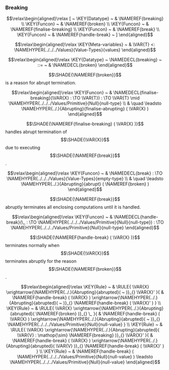### Breaking
               


$$\relax\begin{aligned}\relax
  [ ~ 
  \KEY{Datatype} ~ & \NAMEREF{breaking} \\
  \KEY{Funcon} ~ & \NAMEREF{broken} \\
  \KEY{Funcon} ~ & \NAMEREF{finalise-breaking} \\
  \KEY{Funcon} ~ & \NAMEREF{break} \\
  \KEY{Funcon} ~ & \NAMEREF{handle-break}
  ~ ]
\end{aligned}$$

$$\relax\begin{aligned}\relax
  \KEY{Meta-variables} ~ 
  & \VAR{T} <: \NAMEHYPER{../../../Values}{Value-Types}{values}
\end{aligned}$$

$$\relax\begin{aligned}\relax
  \KEY{Datatype} ~ 
  \NAMEDECL{breaking}  
  ~ ::= ~ & \NAMEDECL{broken} 
\end{aligned}$$


  $$\SHADE{\NAMEREF{broken}}$$ is a reason for abrupt termination.


$$\relax\begin{aligned}\relax
  \KEY{Funcon} ~ 
  & \NAMEDECL{finalise-breaking}(\VAR{X} :  \TO \VAR{T}) :  \TO \VAR{T} \mid \NAMEHYPER{../../../Values/Primitive}{Null}{null-type} \\
  & \quad \leadsto \NAMEHYPER{../.}{Abrupting}{finalise-abrupting}
                     ( \VAR{X} )
\end{aligned}$$


  $$\SHADE{\NAMEREF{finalise-breaking}
           ( \VAR{X} )}$$ handles abrupt termination of $$\SHADE{\VAR{X}}$$ due to executing
  $$\SHADE{\NAMEREF{break}}$$.


$$\relax\begin{aligned}\relax
  \KEY{Funcon} ~ 
  & \NAMEDECL{break} :  \TO \NAMEHYPER{../../../Values}{Value-Types}{empty-type} \\
  & \quad \leadsto \NAMEHYPER{../.}{Abrupting}{abrupt}
                     ( \NAMEREF{broken} )
\end{aligned}$$


  $$\SHADE{\NAMEREF{break}}$$ abruptly terminates all enclosing computations until it is handled.


$$\relax\begin{aligned}\relax
  \KEY{Funcon} ~ 
  & \NAMEDECL{handle-break}(\_ :  \TO \NAMEHYPER{../../../Values/Primitive}{Null}{null-type}) :  \TO \NAMEHYPER{../../../Values/Primitive}{Null}{null-type}
\end{aligned}$$


  $$\SHADE{\NAMEREF{handle-break}
           ( \VAR{X} )}$$ terminates normally when $$\SHADE{\VAR{X}}$$ terminates abruptly for the
  reason $$\SHADE{\NAMEREF{broken}}$$.


$$\relax\begin{aligned}\relax
  \KEY{Rule} ~ 
    & \RULE{
       \VAR{X} \xrightarrow{\NAMEHYPER{../.}{Abrupting}{abrupted}(  ~  )}_{} 
        \VAR{X}'
      }{
      &  \NAMEREF{handle-break}
                      ( \VAR{X} ) \xrightarrow{\NAMEHYPER{../.}{Abrupting}{abrupted}(  ~  )}_{} 
          \NAMEREF{handle-break}
            ( \VAR{X}' )
      }
\\
  \KEY{Rule} ~ 
    & \RULE{
       \VAR{X} \xrightarrow{\NAMEHYPER{../.}{Abrupting}{abrupted}( \NAMEREF{broken} )}_{} 
        \_
      }{
      &  \NAMEREF{handle-break}
                      ( \VAR{X} ) \xrightarrow{\NAMEHYPER{../.}{Abrupting}{abrupted}(  ~  )}_{} 
          \NAMEHYPER{../../../Values/Primitive}{Null}{null-value}
      }
\\
  \KEY{Rule} ~ 
    & \RULE{
       \VAR{X} \xrightarrow{\NAMEHYPER{../.}{Abrupting}{abrupted}( \VAR{V} : \mathop{\sim} \NAMEREF{breaking} )}_{} 
        \VAR{X}'
      }{
      &  \NAMEREF{handle-break}
                      ( \VAR{X} ) \xrightarrow{\NAMEHYPER{../.}{Abrupting}{abrupted}( \VAR{V} )}_{} 
          \NAMEREF{handle-break}
            ( \VAR{X}' )
      }
\\
  \KEY{Rule} ~ 
    & \NAMEREF{handle-break}
        ( \NAMEHYPER{../../../Values/Primitive}{Null}{null-value} ) \leadsto
        \NAMEHYPER{../../../Values/Primitive}{Null}{null-value}
\end{aligned}$$



[Funcons-beta]: /CBS-beta/math/Funcons-beta
  "FUNCONS-BETA"
[Unstable-Funcons-beta]: /CBS-beta/math/Unstable-Funcons-beta
  "UNSTABLE-FUNCONS-BETA"
[Languages-beta]: /CBS-beta/math/Languages-beta
  "LANGUAGES-BETA"
[Unstable-Languages-beta]: /CBS-beta/math/Unstable-Languages-beta
  "UNSTABLE-LANGUAGES-BETA"
[CBS-beta]: /CBS-beta 
  "CBS-BETA"
